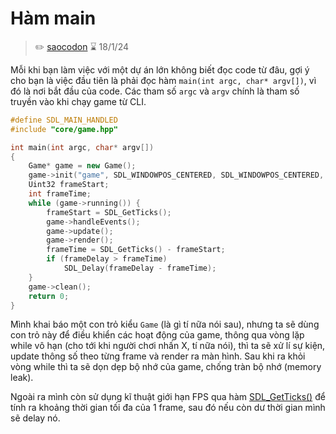 # Hàm main

>✏️ [saocodon](https://github.com/saocodon)
>⌛ 18/1/24

Mỗi khi bạn làm việc với một dự án lớn không biết đọc code từ đâu, gợi ý cho bạn là việc đầu tiên là phải đọc hàm `main(int argc, char* argv[])`, vì đó là nơi bắt đầu của code. Các tham số `argc` và `argv` chính là tham số truyền vào khi chạy game từ CLI.

```cpp
#define SDL_MAIN_HANDLED
#include "core/game.hpp"

int main(int argc, char* argv[])
{
    Game* game = new Game();
    game->init("game", SDL_WINDOWPOS_CENTERED, SDL_WINDOWPOS_CENTERED, 800, 600, 0);
    Uint32 frameStart;
    int frameTime;
    while (game->running()) {
        frameStart = SDL_GetTicks();
        game->handleEvents();
        game->update();
        game->render();
        frameTime = SDL_GetTicks() - frameStart;
        if (frameDelay > frameTime)
            SDL_Delay(frameDelay - frameTime);
    }
    game->clean();
    return 0;
}
```

Mình khai báo một con trỏ kiểu `Game` (là gì tí nữa nói sau), nhưng ta sẽ dùng con trỏ này để điều khiển các hoạt động của game, thông qua vòng lặp while vô hạn (cho tới khi người chơi nhấn X, tí nữa nói), thì ta sẽ xử lí sự kiện, update thông số theo từng frame và render ra màn hình. Sau khi ra khỏi vòng while thì ta sẽ dọn dẹp bộ nhớ của game, chống tràn bộ nhớ (memory leak).

Ngoài ra mình còn sử dụng kĩ thuật giới hạn FPS qua hàm [SDL_GetTicks()](https://wiki.libsdl.org/SDL2/SDL_GetTicks) để tính ra khoảng thời gian tối đa của 1 frame, sau đó nếu còn dư thời gian mình sẽ delay nó.